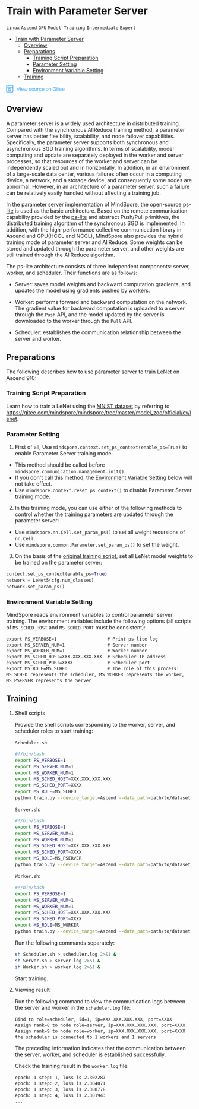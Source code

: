 # Train with Parameter Server 

`Linux` `Ascend` `GPU` `Model Training` `Intermediate` `Expert`

<!-- TOC -->

- [Train with Parameter Server](#train-with-parameter-server)
    - [Overview](#overview)
    - [Preparations](#preparations)
        - [Training Script Preparation](#training-script-preparation)
        - [Parameter Setting](#parameter-setting)
        - [Environment Variable Setting](#environment-variable-setting)
    - [Training](#training)

<!-- /TOC -->

<a href="https://gitee.com/mindspore/docs/blob/master/tutorials/training/source_en/advanced_use/apply_parameter_server_training.md" target="_blank"><img src="../_static/logo_source.png"></a>

## Overview
A parameter server is a widely used architecture in distributed training. Compared with the synchronous AllReduce training method, a parameter server has better flexibility, scalability, and node failover capabilities. Specifically, the parameter server supports both synchronous and asynchronous SGD training algorithms. In terms of scalability, model computing and update are separately deployed in the worker and server processes, so that resources of the worker and server can be independently scaled out and in horizontally. In addition, in an environment of a large-scale data center, various failures often occur in a computing device, a network, and a storage device, and consequently some nodes are abnormal. However, in an architecture of a parameter server, such a failure can be relatively easily handled without affecting a training job.

In the parameter server implementation of MindSpore, the open-source [ps-lite](https://github.com/dmlc/ps-lite) is used as the basic architecture. Based on the remote communication capability provided by the [ps-lite](https://github.com/dmlc/ps-lite) and abstract Push/Pull primitives, the distributed training algorithm of the synchronous SGD is implemented. In addition, with the high-performance collective communication library in Ascend and GPU(HCCL and NCCL), MindSpore also provides the hybrid training mode of parameter server and AllReduce. Some weights can be stored and updated through the parameter server, and other weights are still trained through the AllReduce algorithm.

The ps-lite architecture consists of three independent components: server, worker, and scheduler. Their functions are as follows:

- Server: saves model weights and backward computation gradients, and updates the model using gradients pushed by workers. 

- Worker: performs forward and backward computation on the network. The gradient value for backward computation is uploaded to a server through the `Push` API, and the model updated by the server is downloaded to the worker through the `Pull` API.

- Scheduler: establishes the communication relationship between the server and worker.


## Preparations
The following describes how to use parameter server to train LeNet on Ascend 910:

### Training Script Preparation

Learn how to train a LeNet using the [MNIST dataset](http://yann.lecun.com/exdb/mnist/) by referring to <https://gitee.com/mindspore/mindspore/tree/master/model_zoo/official/cv/lenet>.

### Parameter Setting

1. First of all, Use `mindspore.context.set_ps_context(enable_ps=True)` to enable Parameter Server training mode.

- This method should be called before `mindspore.communication.management.init()`.
- If you don't call this method, the [Environment Variable Setting](https://www.mindspore.cn/tutorial/training/en/master/advanced_use/apply_parameter_server_training.html#environment-variable-setting) below will not take effect.
- Use `mindspore.context.reset_ps_context()` to disable Parameter Server training mode.

2. In this training mode, you can use either of the following methods to control whether the training parameters are updated through the parameter server:

- Use `mindspore.nn.Cell.set_param_ps()` to set all weight recursions of `nn.Cell`.
- Use `mindspore.common.Parameter.set_param_ps()` to set the weight.

3. On the basis of the [original training script](https://gitee.com/mindspore/mindspore/blob/master/model_zoo/official/cv/lenet/train.py), set all LeNet model weights to be trained on the parameter server:
```python
context.set_ps_context(enable_ps=True)
network = LeNet5(cfg.num_classes)
network.set_param_ps()
```

### Environment Variable Setting

MindSpore reads environment variables to control parameter server training. The environment variables include the following options (all scripts of `MS_SCHED_HOST` and `MS_SCHED_PORT` must be consistent):

```
export PS_VERBOSE=1                   # Print ps-lite log
export MS_SERVER_NUM=1                # Server number
export MS_WORKER_NUM=1                # Worker number
export MS_SCHED_HOST=XXX.XXX.XXX.XXX  # Scheduler IP address
export MS_SCHED_PORT=XXXX             # Scheduler port
export MS_ROLE=MS_SCHED               # The role of this process: MS_SCHED represents the scheduler, MS_WORKER represents the worker, MS_PSERVER represents the Server
```

## Training

1. Shell scripts

    Provide the shell scripts corresponding to the worker, server, and scheduler roles to start training:

    `Scheduler.sh`:
    ```bash
    #!/bin/bash
    export PS_VERBOSE=1
    export MS_SERVER_NUM=1
    export MS_WORKER_NUM=1
    export MS_SCHED_HOST=XXX.XXX.XXX.XXX
    export MS_SCHED_PORT=XXXX
    export MS_ROLE=MS_SCHED
    python train.py --device_target=Ascend --data_path=path/to/dataset
    ```

    `Server.sh`:
    ```bash
    #!/bin/bash
    export PS_VERBOSE=1
    export MS_SERVER_NUM=1
    export MS_WORKER_NUM=1
    export MS_SCHED_HOST=XXX.XXX.XXX.XXX
    export MS_SCHED_PORT=XXXX
    export MS_ROLE=MS_PSERVER
    python train.py --device_target=Ascend --data_path=path/to/dataset
    ```

    `Worker.sh`:
    ```bash
    #!/bin/bash
    export PS_VERBOSE=1
    export MS_SERVER_NUM=1
    export MS_WORKER_NUM=1
    export MS_SCHED_HOST=XXX.XXX.XXX.XXX
    export MS_SCHED_PORT=XXXX
    export MS_ROLE=MS_WORKER
    python train.py --device_target=Ascend --data_path=path/to/dataset
    ```

    Run the following commands separately:
    ```bash
    sh Scheduler.sh > scheduler.log 2>&1 &
    sh Server.sh > server.log 2>&1 &
    sh Worker.sh > worker.log 2>&1 &
    ```
    Start training.

2. Viewing result

    Run the following command to view the communication logs between the server and worker in the `scheduler.log` file:
    ```
    Bind to role=scheduler, id=1, ip=XXX.XXX.XXX.XXX, port=XXXX
    Assign rank=8 to node role=server, ip=XXX.XXX.XXX.XXX, port=XXXX
    Assign rank=9 to node role=worker, ip=XXX.XXX.XXX.XXX, port=XXXX
    the scheduler is connected to 1 workers and 1 servers
    ```
    The preceding information indicates that the communication between the server, worker, and scheduler is established successfully.

    Check the training result in the `worker.log` file:
    ```
    epoch: 1 step: 1, loss is 2.302287
    epoch: 1 step: 2, loss is 2.304071
    epoch: 1 step: 3, loss is 2.308778
    epoch: 1 step: 4, loss is 2.301943
    ...
    ```
